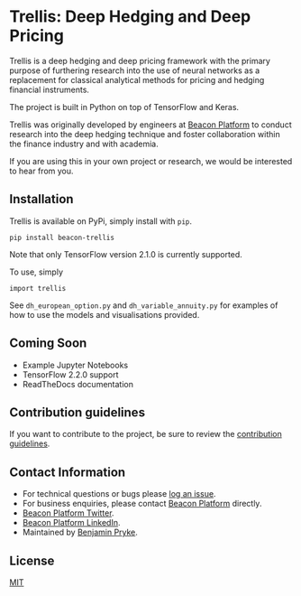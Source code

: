# Trellis: Deep Hedging and Deep Pricing

Trellis is a deep hedging and deep pricing framework with the primary purpose of furthering research into the use of neural networks as a replacement for classical analytical methods for pricing and hedging financial instruments.

The project is built in Python on top of TensorFlow and Keras.

Trellis was originally developed by engineers at [Beacon Platform](https://beacon.io) to conduct research into the deep hedging technique and foster collaboration within the finance industry and with academia.

If you are using this in your own project or research, we would be interested to hear from you.

## Installation

Trellis is available on PyPi, simply install with `pip`.

    pip install beacon-trellis

Note that only TensorFlow version 2.1.0 is currently supported.

To use, simply

    import trellis

See `dh_european_option.py` and `dh_variable_annuity.py` for examples of how to use the models and visualisations provided.

## Coming Soon

- Example Jupyter Notebooks
- TensorFlow 2.2.0 support
- ReadTheDocs documentation

## Contribution guidelines

If you want to contribute to the project, be sure to review the [contribution guidelines](CONTRIBUTING.md).

## Contact Information

- For technical questions or bugs please [log an issue](https://github.com/Beacon-Platform/trellis/issues).
- For business enquiries, please contact [Beacon Platform](https://www.beacon.io/contact) directly.
- [Beacon Platform Twitter](https://twitter.com/PlatformBeacon).
- [Beacon Platform LinkedIn](https://www.linkedin.com/company/beacon-platform-inc/).
- Maintained by [Benjamin Pryke](https://github.com/benpryke).

## License

[MIT](LICENSE)
